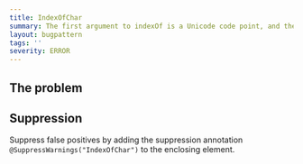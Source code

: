 ```yaml
---
title: IndexOfChar
summary: The first argument to indexOf is a Unicode code point, and the second is the index to start the search from
layout: bugpattern
tags: ''
severity: ERROR
---
```


<!--
*** AUTO-GENERATED, DO NOT MODIFY ***
To make changes, edit the @BugPattern annotation or the explanation in docs/bugpattern.
-->


## The problem


## Suppression
Suppress false positives by adding the suppression annotation `@SuppressWarnings("IndexOfChar")` to the enclosing element.

